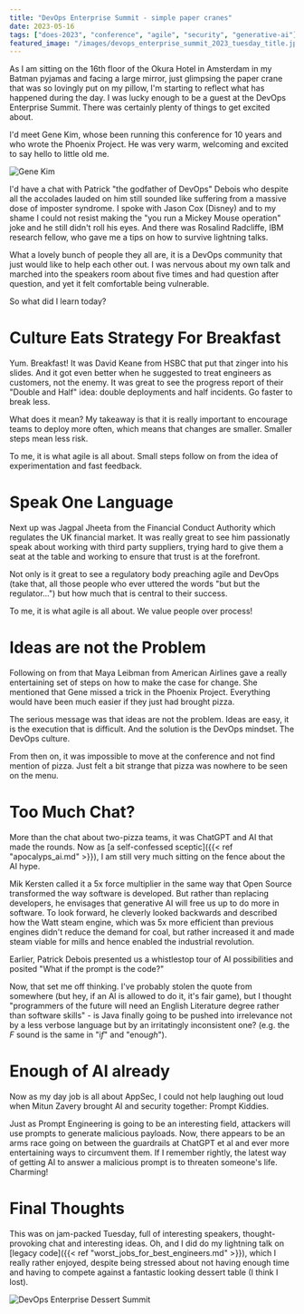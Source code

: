 ```yaml
---
title: "DevOps Enterprise Summit - simple paper cranes"
date: 2023-05-16
tags: ["does-2023", "conference", "agile", "security", "generative-ai"]
featured_image: "/images/devops_enterprise_summit_2023_tuesday_title.jpg"
---
```


As I am sitting on the 16th floor of the Okura Hotel in Amsterdam in my Batman pyjamas and facing a large mirror,
just glimpsing the paper crane that was so lovingly put on my pillow, I'm starting to reflect 
what has happened during the day. I was lucky enough to be a guest at the DevOps Enterprise Summit. There was certainly
plenty of things to get excited about. 

I'd meet Gene Kim, whose been running this conference for 10 years and who wrote the
Phoenix Project. He was very warm, welcoming and excited to say hello to little old me. 

![Gene Kim](/images/devops_enterprise_summit_2023_tuesday_gene_kim.jpg)

I'd have a chat with Patrick "the godfather 
of DevOps" Debois who despite all the accolades lauded on him still sounded like suffering from a massive dose of 
imposter syndrome. I spoke with Jason Cox (Disney) and to my shame I could not resist making the "you run a Mickey Mouse
operation" joke and he still didn't roll his eyes. And there was Rosalind Radcliffe, IBM research fellow, who gave me 
a tips on how to survive lightning talks.

What a lovely bunch of people they all are, it is a DevOps community that just would like to help each other out. I
was nervous about my own talk and marched into the speakers room about five times and had question after question, and yet 
it felt comfortable being vulnerable.

So what did I learn today?

# Culture Eats Strategy For Breakfast

Yum. Breakfast! It was David Keane from HSBC that put that zinger into his slides. And it got even better when he
suggested to treat engineers as customers, not the enemy. It was great to see the progress report of their "Double and
Half" idea: double deployments and half incidents. Go faster to break less.

What does it mean? My takeaway is that it is really important to encourage teams to deploy more often, which means that
changes are smaller. Smaller steps mean less risk. 

To me, it is what agile is all about. Small steps follow on from the idea of experimentation and fast feedback.

# Speak One Language

Next up was Jagpal Jheeta from the Financial Conduct Authority which regulates the UK financial market. It was really 
great to see him passionatly speak about working with third party suppliers, trying hard to give them a seat at the 
table and working to ensure that trust is at the forefront.

Not only is it great to see a regulatory body preaching agile and DevOps (take that, all those people who ever uttered the
words "but but the regulator...") but how much that is central to their success. 

To me, it is what agile is all about. We value people over process!

# Ideas are not the Problem

Following on from that Maya Leibman from American Airlines gave a really entertaining set of steps on how to make 
the case for change. She mentioned that Gene missed a trick in the Phoenix Project. Everything would have been 
much easier if they just had brought pizza. 

The serious message was that ideas are not the problem. Ideas are easy, it is the execution that is difficult. 
And the solution is the DevOps mindset. The DevOps culture.

From then on, it was impossible to move at the conference and not find
mention of pizza. Just felt a bit strange that pizza was nowhere to be seen on the menu.

# Too Much Chat?

More than the chat about two-pizza teams, it was ChatGPT and AI that made the rounds. Now as [a self-confessed
sceptic]({{< ref "apocalyps_ai.md" >}}), I am still very much sitting on the fence about the AI hype.

Mik Kersten called it a 5x force multiplier in the same way that Open Source transformed the way software is
developed. But rather than replacing developers, he envisages that generative AI will free us up to do more in software. To
look forward, he cleverly looked backwards and described how the Watt steam engine, which was 5x more efficient than
previous engines didn't reduce the demand for coal, but rather increased it and made steam viable for mills and
hence enabled the industrial revolution.

Earlier, Patrick Debois presented us a whistlestop tour of AI possibilities and posited "What if the prompt is the code?"

Now, that set me off thinking. I've probably stolen the quote from somewhere (but hey, if an AI is allowed to do it,
it's fair game), but I thought "programmers of the future will need an English Literature degree rather than 
software skills" - is Java finally going to be pushed into irrelevance not by a less verbose language but by an
irritatingly inconsistent one? (e.g. the *F* sound is the same in "i*f*" and "enou*gh*"). 

# Enough of AI already

Now as my day job is all about AppSec, I could not help laughing out loud when Mitun Zavery brought AI and security
together: Prompt Kiddies.

Just as Prompt Engineering is going to be an interesting field, attackers will use prompts to generate malicious
payloads. Now, there appears to be an arms race going on between the guardrails at ChatGPT et al and ever more 
entertaining ways to circumvent them. If I remember rightly, the latest way of getting AI to answer a malicious
prompt is to threaten someone's life. Charming!

# Final Thoughts

This was on jam-packed Tuesday, full of interesting speakers, thought-provoking chat and interesting ideas. Oh, and
I did do my lightning talk on [legacy code]({{< ref "worst_jobs_for_best_engineers.md" >}}), which I really rather enjoyed, 
despite being stressed about not having enough time and having to compete against a fantastic looking dessert 
table (I think I lost).

![DevOps Enterprise Dessert Summit](/images/devops_enterprise_summit_2023_tuesday_dessert.jpg)





